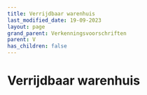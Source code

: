 ```yaml
---
title: Verrijdbaar warenhuis
last_modified_date: 19-09-2023
layout: page
grand_parent: Verkenningsvoorschriften
parent: V
has_children: false
---
```


Verrijdbaar warenhuis
=====================

